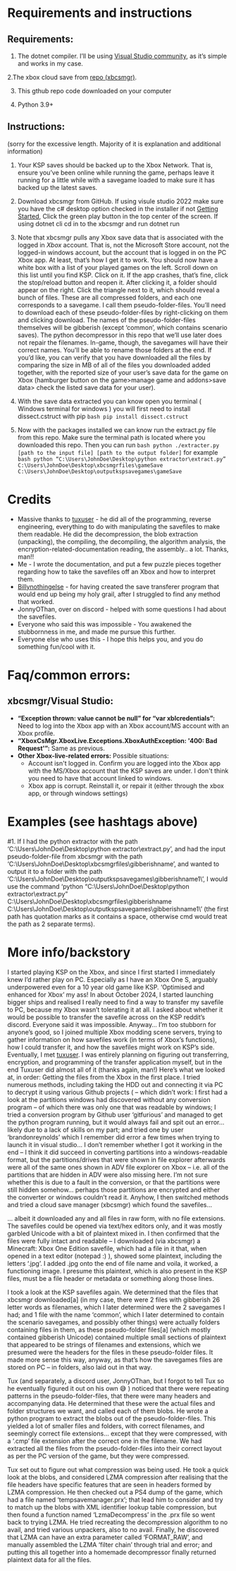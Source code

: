 # Requirements and instructions
## Requirements:

1. The dotnet compiler. I’ll be using [Visual Studio community](https://www.visualstudio.microsoft.com), as it’s simple and works in my case.

2.The xbox cloud save from [repo (xbcsmgr)](https://www.github.com/billynothingelse/xbcsmgr).

3. This gthub repo code downloaded on your computer
   
4. Python 3.9+

## Instructions:

(sorry for the excessive length. Majority of it is explanation and additional information)

1. Your KSP saves should be backed up to the Xbox Network. That is, ensure you’ve been online while running the game, perhaps leave it running for a little while with a savegame loaded to make sure it has backed up the latest saves.

2. Download xbcsmgr from GitHub. If using visule studio 2022 make sure you have the c# desktop option checked in the installer if not [Getting Started](https://learn.microsoft.com/en-us/visualstudio/get-started/csharp/?view=vs-2022), Click the green play button in the top center of the screen. If using dotnet cli cd in to the xbcsmgr and run dotnet run
   
3. Note that xbcsmgr pulls any Xbox save data that is associated with the logged in *Xbox* account. That is, not the Microsoft Store account, not the logged-in windows account, but the account that is logged in on the PC Xbox app. At least, that’s how I get it to work. You should now have a white box with a list of your played games on the left. Scroll down on this list until you find KSP. Click on it. If the app crashes, that’s fine, click the stop/reload button and reopen it. After clicking it, a folder should appear on the right. Click the triangle next to it, which should reveal a bunch of files. These are all compressed folders, and each one corresponds to a savegame. I call them pseudo-folder-files. You’ll need to download each of these pseudo-folder-files by right-clicking on them and clicking download. The names of the pseudo-folder-files themselves will be gibberish (except ‘common’, which contains scenario saves). The python decompressor in this repo that we’ll use later does not repair the filenames. In-game, though, the savegames will have their correct names. You'll be able to rename those folders at the end. If you’d like, you can verify that you have downloaded all the files by comparing the size in MB of all of the files you downloaded added together, with the reported size of your user’s save data for the game on Xbox (hamburger button on the game>manage game and addons>save data> check the listed save data for your user).

5. With the save data extracted you can know open you terminal ( Windows terminal for windows ) you will first need to install dissect.cstruct with pip ```bash pip install dissect.cstruct ``` 

6. Now with the packages installed we can know run the extract.py file from this repo. Make sure the terminal path is located where you downloaded this repo. Then you can run ```bash python ./extracter.py [path to the input file] [path to the output folder]``` for example ```bash python “C:\Users\JohnDoe\Desktop\python extractor\extract.py” C:\Users\JohnDoe\Desktop\xbcsmgrfiles\gameSave C:\Users\JohnDoe\Desktop\outputkspsavegames\gameSave ```

# Credits

- Massive thanks to [tuxuser](https://www.github.com/tuxuser) - he did all of the programming, reverse engineering, everything to do with manipulating the savefiles to make them readable. He did the decompression, the blob extraction (unpacking), the compiling, the decompiling, the algorithm analysis, the encryption-related-documentation reading, the assembly.. a lot. Thanks, man!!
- Me - I wrote the documentation, and put a few puzzle pieces together regarding how to take the savefiles off an Xbox and how to interpret them.
- [Billynothingelse](https://www.github.com/billynothingelse) - for having created the save transferer program that would end up being my holy grail, after I struggled to find any method that worked.
- JonnyOThan, over on discord - helped with some questions I had about the savefiles.
- Everyone who said this was impossible - You awakened the stubbornness in me, and made me pursue this further.
- Everyone else who uses this - I hope this helps you, and you do something fun/cool with it.

# Faq/common errors:
## xbcsmgr/Visual Studio:
- **“Exception thrown: value cannot be null” for “var xblcredentials”:** Need to log into the Xbox app with an Xbox account/MS account with an Xbox profile.
- **“XboxCsMgr.XboxLive.Exceptions.XboxAuthException: '400: Bad Request'”:** Same as previous.
- **Other Xbox-live-related errors:** Possible situations:
  - Account isn't logged in. Confirm you are logged into the Xbox app with the MS/Xbox account that the KSP saves are under. I don't think you need to have that account linked to windows.
  - Xbox app is corrupt. Reinstall it, or repair it (either through the xbox app, or through windows settings)

# Examples (see hashtags above)

#1. If I had the python extractor with the path ‘C:\Users\JohnDoe\Desktop\python extractor\extract.py’, and had the input pseudo-folder-file from xbcsmgr with the path ‘C:\Users\JohnDoe\Desktop\xbcsmgrfiles\gibberishname’, and wanted to output it to a folder with the path ‘C:\Users\JohnDoe\Desktop\outputkspsavegames\gibberishname1\’, I would use the command ‘python “C:\Users\JohnDoe\Desktop\python extractor\extract.py” C:\Users\JohnDoe\Desktop\xbcsmgrfiles\gibberishname C:\Users\JohnDoe\Desktop\outputkspsavegames\gibberishname1\’ (the first path has quotation marks as it contains a space, otherwise cmd would treat the path as 2 separate terms).


# More info/backstory
I started playing KSP on the Xbox, and since I first started I immediately knew I’d rather play on PC. Especially as I have an Xbox One S, arguably underpowered even for a 10 year old game like KSP. ‘Optimised and enhanced for Xbox’ my ass!
In about October 2024, I started launching bigger ships and realised I really need to find a way to transfer my savefile to PC, because my Xbox wasn’t tolerating it at all.
I asked about whether it would be possible to transfer the savefile across on the KSP reddit’s discord. Everyone said it was impossible. 
Anyway… I’m too stubborn for anyone’s good, so I joined multiple Xbox modding scene servers, trying to gather information on how savefiles work (in terms of Xbox’s functions), how I could transfer it, and how the savefiles might work on KSP’s side.
Eventually, I met [tuxuser](https://www.github.com/tuxuser). I was entirely planning on figuring out transferring, encryption, and programming of the transfer application myself, but in the end Tuxuser did almost all of it (thanks again, man!)
Here’s what we looked at, in order:
Getting the files from the Xbox in the first place. I tried numerous methods, including taking the HDD out and connecting it via PC to decrypt it using various Github projects ( – which didn’t work: I first had a look at the partitions windows had discovered without any conversion program – of which there was only one that was readable by windows; I tried a conversion program by Github user ‘gitfurious’ and managed to get the python program running, but it would always fail and spit out an error… likely due to a lack of skills on my part; and tried one by user ‘brandonreynolds’ which I remember did error a few times when trying to launch it in visual studio… I don’t remember whether I got it working in the end – I think it did succeed in converting partitions into a windows-readable format, but the partitions/drives that were shown in file explorer afterwards were all of the same ones shown in ADV file explorer on Xbox – i.e. all of the partitions that are hidden in ADV were also missing here. I’m not sure whether this is due to a fault in the conversion, or that the partitions were still hidden somehow… perhaps those partitions are encrypted and either the converter or windows couldn’t read it. Anyhow, I then switched methods and tried a cloud save manager (xbcsmgr) which found the savefiles…

 … albeit it downloaded any and all files in raw form, with no file extensions. The savefiles could be opened via text/hex editors only, and it was mostly garbled Unicode with a bit of plaintext mixed in. I then confirmed that the files were fully intact and readable – I downloaded (via xbcsmgr) a Minecraft: Xbox One Edition savefile, which had a file in it that, when opened in a text editor (notepad :) ), showed some plaintext, including the letters ‘.jpg’. I added .jpg onto the end of file name and voila, it worked, a functioning image. I presume this plaintext, which is also present in the KSP files, must be a file header or metadata or something along those lines.
 
I took a look at the KSP savefiles again. We determined that the files that xbcsmgr downloaded[a] (in my case, there were 2 files with gibberish 26 letter words as filenames, which I later determined were the 2 savegames I had; and 1 file with the name ‘common’, which I later determined to contain the scenario savegames, and possibly other things) were actually folders containing files in them, as these pseudo-folder files[a] (which mostly contained gibberish Unicode) contained multiple small sections of plaintext that appeared to be strings of filenames and extensions, which we presumed were the headers for the files in these pseudo-folder files. It made more sense this way, anyway, as that’s how the savegames files are stored on PC – in folders, also laid out in that way.

Tux (and separately, a discord user, JonnyOThan, but I forgot to tell Tux so he eventually figured it out on his own :sweat_smile: ) noticed that there were repeating patterns in the pseudo-folder-files, that there were many headers and accompanying data. He determined that these were the actual files and folder structures we want, and called each of them blobs. He wrote a python program to extract the blobs out of the pseudo-folder-files. This yielded a lot of smaller files and folders, with correct filenames, and seemingly correct file extensions… except that they were compressed, with a ‘.cmp’ file extension after the correct one in the filename. We had extracted all the files from the pseudo-folder-files into their correct layout as per the PC version of the game, but they were compressed.

Tux set out to figure out what compression was being used. He took a quick look at the blobs, and considered LZMA compression after realising that the file headers have specific features that are seen in headers formed by LZMA compression. He then checked out a PS4 dump of the game, which had a file named ‘tempsavemanager.prx’; that lead him to consider and try to match up the blobs with XML identifier lookup table compression, but then found a function named ‘LzmaDecompress’ in the .prx file so went back to trying LZMA. He tried recreating the decompression algorithm to no avail, and tried various unpackers, also to no avail. Finally, he discovered that LZMA can have an extra parameter called ‘FORMAT_RAW’, and manually assembled the LZMA ‘filter chain’ through trial and error; and putting this all together into a homemade decompressor finally returned plaintext data for all the files.
